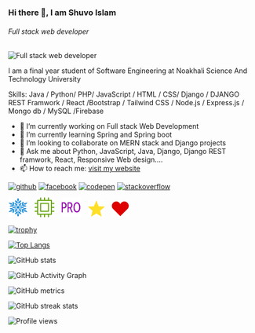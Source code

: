 ### Hi there 👋, I am Shuvo Islam
###### Full stack web developer
![Full stack web developer]()

I am a final year student of Software Engineering at Noakhali Science And Technology University

Skills: Java / Python/ PHP/ JavaScript / HTML / CSS/ Django / DJANGO REST Framwork / React /Bootstrap / Tailwind CSS / Node.js / Express.js / Mongo db / MySQL /Firebase

- 🔭 I’m currently working on  Full stack Web Development
 - 🌱 I’m currently learning Spring and Spring boot
 - 👯 I’m looking to collaborate on MERN stack and Django projects
  - 💬 Ask me about Python, JavaScript, Java, Django, Django REST framwork, React, Responsive Web design....  
  - 📫 How to reach me: [visit my website](https://www.suvoislam123.com)



[<img src='https://cdn.jsdelivr.net/npm/simple-icons@3.0.1/icons/github.svg' alt='github' height='40'>](https://github.com/suvoislam123)  [<img src='https://cdn.jsdelivr.net/npm/simple-icons@3.0.1/icons/facebook.svg' alt='facebook' height='40'>](https://www.facebook.com/suvoisla123)  [<img src='https://cdn.jsdelivr.net/npm/simple-icons@3.0.1/icons/codepen.svg' alt='codepen' height='40'>](https://codepen.io/suvoislam123)  [<img src='https://cdn.jsdelivr.net/npm/simple-icons@3.0.1/icons/stackoverflow.svg' alt='stackoverflow' height='40'>](https://stackoverflow.com/users/14490409)  

<a href='https://archiveprogram.github.com/'><img src='https://raw.githubusercontent.com/acervenky/animated-github-badges/master/assets/acbadge.gif' width='40' height='40'></a> <a href='https://docs.github.com/en/developers'><img src='https://raw.githubusercontent.com/acervenky/animated-github-badges/master/assets/devbadge.gif' width='40' height='40'></a> <a href='https://github.com/pricing'><img src='https://raw.githubusercontent.com/acervenky/animated-github-badges/master/assets/pro.gif' width='40' height='40'></a> <a href='https://stars.github.com/'><img src='https://raw.githubusercontent.com/acervenky/animated-github-badges/master/assets/starbadge.gif' width='35' height='35'></a> <a href='https://docs.github.com/en/github/supporting-the-open-source-community-with-github-sponsors'><img src='https://raw.githubusercontent.com/acervenky/animated-github-badges/master/assets/sponsorbadge.gif' width='35' height='35'></a> 

[![trophy](https://github-profile-trophy.vercel.app/?username=suvoislam123)](https://github.com/ryo-ma/github-profile-trophy)

[![Top Langs](https://github-readme-stats.vercel.app/api/top-langs/?username=suvoislam123)](https://github.com/anuraghazra/github-readme-stats)

![GitHub stats](https://github-readme-stats.vercel.app/api?username=suvoislam123&show_icons=true&count_private=true)  

![GitHub Activity Graph](https://activity-graph.herokuapp.com/graph?username=suvoislam123)  

![GitHub metrics](https://metrics.lecoq.io/suvoislam123)  

![GitHub streak stats](https://github-readme-streak-stats.herokuapp.com/?user=suvoislam123)  

![Profile views](https://gpvc.arturio.dev/suvoislam123)  
